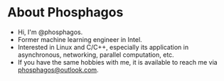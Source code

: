 # About Phosphagos

* Hi, I'm @phosphagos.
* Former machine learning engineer in Intel.
* Interested in Linux and C/C++, especially its application in asynchronous, networking, parallel computation, etc.
* If you have the same hobbies with me, it is available to reach me via phosphagos@outlook.com.


